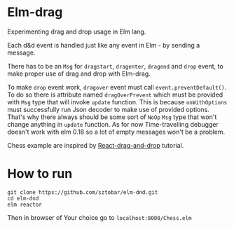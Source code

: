 # Elm-drag
Experimenting drag and drop usage in Elm lang.

Each d&d event is handled just like any event in Elm - by sending a message.

There has to be an `Msg` for `dragstart`, `dragenter`, `dragend` and `drop` event, to make proper use of drag and drop with Elm-drag.

To make `drop` event work, `dragover` event must call `event.preventDefault()`. To do so there is attribute named `dragOverPrevent` which must be provided with `Msg` type that will invoke `update` function. This is because `onWithOptions` must successfully run Json decoder to make use of provided options. That's why there always should be some sort of `NoOp` `Msg` type that won't change anything in `update` function. As for now Time-travelling debugger doesn't work with elm 0.18 so a lot of empty messages won't be a problem.

Chess example are inspired by [React-drag-and-drop](https://gaearon.github.io/react-dnd/docs-tutorial.html) tutorial.


# How to run

```
git clone https://github.com/sztobar/elm-dnd.git
cd elm-dnd
elm reactor
```
Then in browser of Your choice go to `localhost:8000/Chess.elm`
